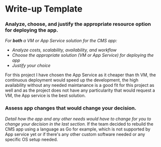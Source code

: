 # Write-up Template

### Analyze, choose, and justify the appropriate resource option for deploying the app.

_For **both** a VM or App Service solution for the CMS app:_

- _Analyze costs, scalability, availability, and workflow_
- _Choose the appropriate solution (VM or App Service) for deploying the app_
- _Justify your choice_

For this project I have chosen the App Service as it cheaper than th VM, the continuous deployment would speed up the development,
the high availability without any needed maintanance is a good fit for this project as well and as the project does not have any particularity
that would request a VM, the App service is the best solution.

### Assess app changes that would change your decision.

_Detail how the app and any other needs would have to change for you to change your decision in the last section._
If the team decided to rebuild the CMS app using a language as Go for example, which is not supported by App service yet
or if there's any other custom software needed or any specific OS setup needed.
